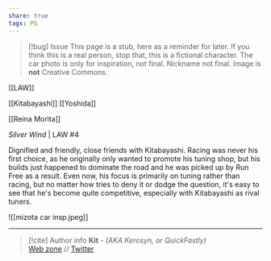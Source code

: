 ```yaml
---
share: true
tags: PG
---
```

> [!bug] Issue
> This page is a stub, here as a reminder for later. If you think this is a real person, stop that, this is a fictional character. The car photo is only for inspiration, not final. Nickname not final. Image is **not** Creative Commons.

[[LAW]]

[[Kitabayashi]]
[[Yoshida]]

[[Reina Morita]]

*Silver Wind* | LAW #4

Dignified and friendly, close friends with Kitabayashi. Racing was never his first choice, as he originally only wanted to promote his tuning shop, but his builds just happened to dominate the road and he was picked up by Run Free as a result. Even now, his focus is primarily on tuning rather than racing, but no matter how tries to deny it or dodge the question, it's easy to see that he's become quite competitive, especially with Kitabayashi as rival tuners.

![[mizota car insp.jpeg]]

-----
> [!cite] Author info
> **Kit** - *(AKA Kerosyn, or QuickFastly)*\
> [Web zone](https://kitabe.link) // [Twitter](https://twitter.com/Kerosyn_)
